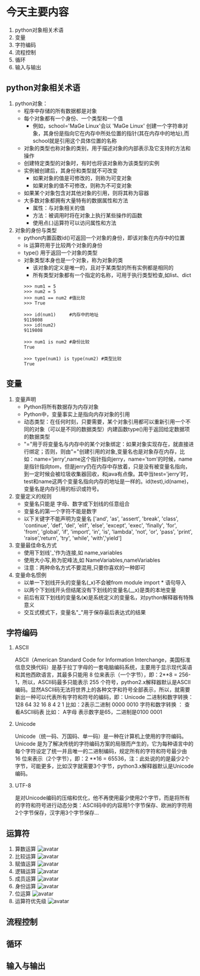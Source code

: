 # 今天主要内容
1. python对象相关术语
2. 变量
3. 字符编码
4. 流程控制
5. 循环
6. 输入与输出

## python对象相关术语
1. python对象：
   - 程序中存储的所有数据都是对象
   - 每个对象都有一个身份、一个类型和一个值
      - 例如，school='MaGe Linux'会以 'MaGe Linux' 创建一个字符串对象，其身份是指向它在内存中所处位置的指针(其在内存中的地址),而school就是引用这个具体位置的名称
   - 对象的类型也称对象的类别，用于描述对象的内部表示及它支持的方法和操作
   - 创建特定类型的对象时，有时也将该对象称为该类型的实例
   - 实例被创建后，其身份和类型就不可改变
      - 如果对象的值是可修改的，则称为可变对象
      - 如果对象的值不可修改，则称为不可变对象
   - 如果某个对象包含对其他对象的引用，则将其称为容器
   - 大多数对象都拥有大量特有的数据属性和方法
      - 属性：与对象相关的值
      - 方法：被调用时将在对象上执行某些操作的函数
      - 使用点(.)运算符可以访问属性和方法
2. 对象的身份与类型
   - python内置函数id()可返回一个对象的身份，即该对象在内存中的位置
   - is 运算符用于比较两个对象的身份
   - type() 用于返回一个对象的类型
   - 对象类型本身也是一个对象，称为对象的类
      - 该对象的定义是唯一的，且对于某类型的所有实例都是相同的
      - 所有类型对象都有一个指定的名称，可用于执行类型检查,如list、dict
     ```
     >>> num1 = 5
     >>> num2 = 5
     >>> num1 == num2 #值比较
     >>> True
     
     >>> id(num1)     #内存中的地址
     9119808
     >>> id(num2)
     9119808
     
     >>> num1 is num2 #身份比较
     True
     
     >>> type(num1) is type(num2) #类型比较
     True
     ```

## 变量
1. 变量声明
   - Python将所有数据存为内存对象
   - Python中，变量事实上是指向内存对象的引用
   - 动态类型：在任何时刻，只要需要，某个对象引用都可以重新引用一个不同的对象（可以是不同的数据类型）内建函数type()用于返回给定数据项的数据类型
   - "="用于将变量名与内存中的某个对象绑定：如果对象实现存在，就直接进行绑定；否则，则由"="创建引用的对象,变量名也是对象存在内存，比如：name='jerry',name这个指针指向jerry，name='tom'的时候，name是指针指向tom，但是jerry仍在内存中存放着，只是没有被变量名指向，到一定时候会被垃圾收集器回收，和java有点像。其中当test='jerry'时，test和name这两个变量名指向内存的地址是一样的。id(test),id(name)，变量名是内存引用的标识或符号。
2. 变量定义的规则
   - 变量名只能是 字母、数字或下划线的任意组合
   - 变量名的第一个字符不能是数字
   - 以下关键字不能声明为变量名
     ['and', 'as', 'assert', 'break', 'class', 'continue', 'def', 'del', 'elif', 'else', 'except', 'exec', 'finally', 'for', 'from', 'global', 'if', 'import', 'in', 'is', 'lambda', 'not', 'or', 'pass', 'print', 'raise','return', 'try', 'while', 'with','yield']
3. 变量最佳命名方式
   - 使用下划线'_'作为连接,如 name_variables
   - 使用大小写,称为驼峰法,如 NameVariables,nameVariables
   - 注意：两种命名方式不要混用,只要你喜欢的一种即可
4. 变量命名惯例
   - 以单一下划线开头的变量名(_x)不会被from module import * 语句导入
   - 以两个下划线开头但结尾没有下划线的变量名(__x)是类的本地变量
   - 前后有双下划线的变量名(__x__)是系统定义的变量名，对python解释器有特殊意义
   - 交互式模式下，变量名"_"用于保存最后表达式的结果

## 字符编码
1. ASCII

   ASCII（American Standard Code for Information Interchange，美国标准信息交换代码）是基于拉丁字母的一套电脑编码系统，主要用于显示现代英语和其他西欧语言，其最多只能用 8 位来表示（一个字节），即：2**8 = 256-1，所以，ASCII码最多只能表示 255 个符号，python2.x解释器默认是ASCII编码。显然ASCII码无法将世界上的各种文字和符号全部表示，所以，就需要新出一种可以代表所有字符和符号的编码，即：Unicode 
   二进制和数字转换：128 64 32 16 8 4 2 1  比如：2表示二进制 0000 0010 
   字符和数字转换 ： 查看ASCII码表  比如： A字母 表示数字是65，二进制是0100 0001
2. Unicode

   Unicode（统一码、万国码、单一码）是一种在计算机上使用的字符编码。Unicode 是为了解决传统的字符编码方案的局限而产生的，它为每种语言中的每个字符设定了统一并且唯一的二进制编码，规定所有的字符和符号最少由 16 位来表示（2个字节），即：2 **16 = 65536，注：此处说的的是最少2个字节，可能更多，比如汉字就需要3个字节，python3.x解释器默认是Unicode编码。
3. UTF-8

   是对Unicode编码的压缩和优化，他不再使用最少使用2个字节，而是将所有的字符和符号进行动态分类：ASCII码中的内容用1个字节保存、欧洲的字符用2个字节保存，汉字用3个字节保存...

## 运算符
1. 算数运算
![avatar](/day03/imgs/1.png)
2. 比较运算
![avatar](/day03/imgs/2.png)
3. 赋值运算
![avatar](/day03/imgs/3.png)
4. 逻辑运算
![avatar](/day03/imgs/4.png)
5. 成员运算
![avatar](/day03/imgs/5.png)
6. 身份运算
![avatar](/day03/imgs/6.png)
7. 位运算
![avatar](/day03/imgs/7.png)
8. 运算符优先级
![avatar](/day03/imgs/8.png)

## 流程控制

## 循环
## 输入与输出
